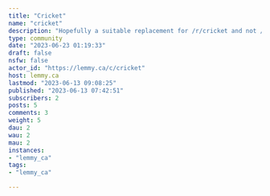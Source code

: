 ```yaml
---
title: "Cricket" 
name: "cricket"
description: "Hopefully a suitable replacement for /r/cricket and not /r/cricketshitpostLMK if /r/cricket mods want to take it overEnglish only."
type: community
date: "2023-06-23 01:19:33"
draft: false
nsfw: false
actor_id: "https://lemmy.ca/c/cricket"
host: lemmy.ca
lastmod: "2023-06-13 09:08:25"
published: "2023-06-13 07:42:51"
subscribers: 2
posts: 5
comments: 3
weight: 5
dau: 2
wau: 2
mau: 2
instances:
- "lemmy_ca"
tags: 
- "lemmy_ca"

---
```


